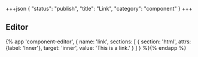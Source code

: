 +++json
{
  "status": "publish",
  "title": "Link",
  "category": "component"
}
+++

## Editor

{%
  app 'component-editor', {
    name: 'link',
    sections: [
      {
        section: 'html',
        attrs: {label: 'Inner'},
        target: 'inner',
        value: 'This is a link.'
      }
    ]
  }
%}{% endapp %}
